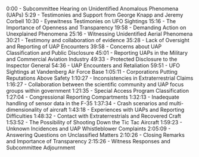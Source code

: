 0:00 - Subcommittee Hearing on Unidentified Anomalous Phenomena (UAPs)
5:29 - Testimonies and Support from George Knapp and Jeremy Corbell
10:30 - Eyewitness Testimonies on UFO Sightings
15:16 - The Importance of Openness and Transparency
19:58 - Demanding Action on Unexplained Phenomena
25:16 - Witnessing Unidentified Aerial Phenomena
30:21 - Testimony and collaboration of evidence
35:28 - Lack of Oversight and Reporting of UAP Encounters
39:58 - Concerns about UAP Classification and Public Disclosure
45:01 - Reporting UAPs in the Military and Commercial Aviation Industry
49:33 - Protected Disclosure to the Inspector General
54:36 - UAP Encounters and Retaliation
59:51 - UFO Sightings at Vandenberg Air Force Base
1:05:11 - Corporations Putting Reputations Above Safety
1:10:27 - Inconsistencies in Extraterrestrial Claims
1:16:27 - Collaboration between the scientific community and UAP focus groups within government
1:21:35 - Special Access Program Classification
1:27:04 - Congressional Reporting Compartments
1:32:13 - Inadequate handling of sensor data in the F-35
1:37:34 - Crash scenarios and multi-dimensionality of aircraft
1:43:18 - Experiences with UAPs and Reporting Difficulties
1:48:32 - Contact with Extraterrestrials and Recovered Craft
1:53:52 - The Possibility of Shooting Down the Tic Tac Aircraft
1:59:23 - Unknown Incidences and UAP Whistleblower Complaints
2:05:09 - Answering Questions on Unclassified Matters
2:10:26 - Closing Remarks and Importance of Transparency
2:15:26 - Witness Responses and Subcommittee Adjournment